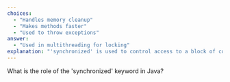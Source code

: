 ```yaml
---
choices:
  - "Handles memory cleanup"
  - "Makes methods faster"
  - "Used to throw exceptions"
answer:
  - "Used in multithreading for locking"
explanation: "'synchronized' is used to control access to a block of code or method by multiple threads to avoid race conditions."
---
```


What is the role of the 'synchronized' keyword in Java?
